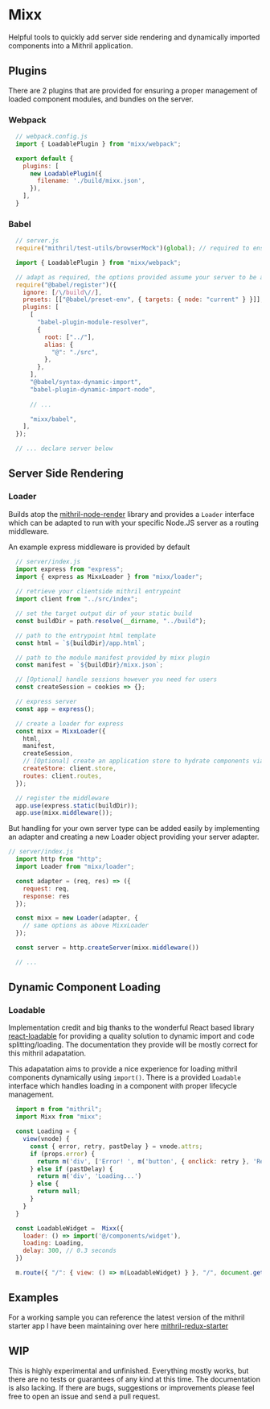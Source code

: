 # Mixx

Helpful tools to quickly add server side rendering and dynamically imported components into a Mithril application.

## Plugins

There are 2 plugins that are provided for ensuring a proper management of loaded component modules, and bundles on the server.

### Webpack

```js
  // webpack.config.js
  import { LoadablePlugin } from "mixx/webpack";

  export default {
    plugins: [
      new LoadablePlugin({
        filename: './build/mixx.json',
      }),
    ],
  }
```

### Babel

```js
  // server.js
  require("mithril/test-utils/browserMock")(global); // required to ensure mithril can be used on the server

  import { LoadablePlugin } from "mixx/webpack";

  // adapt as required, the options provided assume your server to be a project root dir and your client src is a project root dir `src`
  require("@babel/register")({
    ignore: [/\/build\//],
    presets: [["@babel/preset-env", { targets: { node: "current" } }]],
    plugins: [
      [
        "babel-plugin-module-resolver",
        {
          root: ["../"],
          alias: {
            "@": "./src",
          },
        },
      ],
      "@babel/syntax-dynamic-import",
      "babel-plugin-dynamic-import-node",
      
      // ...

      "mixx/babel",
    ],
  });

  // ... declare server below
```

## Server Side Rendering

### Loader

Builds atop the [mithril-node-render](https://github.com/MithrilJS/mithril-node-render) library and provides a `Loader` interface which can be adapted to run with your specific Node.JS server as a routing middleware.

An example express middleware is provided by default

```js
  // server/index.js
  import express from "express";
  import { express as MixxLoader } from "mixx/loader";
  
  // retrieve your clientside mithril entrypoint
  import client from "../src/index";

  // set the target output dir of your static build
  const buildDir = path.resolve(__dirname, "../build");

  // path to the entrypoint html template
  const html = `${buildDir}/app.html`;

  // path to the module manifest provided by mixx plugin
  const manifest = `${buildDir}/mixx.json`;

  // [Optional] handle sessions however you need for users
  const createSession = cookies => {};

  // express server
  const app = express();

  // create a loader for express
  const mixx = MixxLoader({
    html,
    manifest,
    createSession,
    // [Optional] create an application store to hydrate components via redux
    createStore: client.store,
    routes: client.routes,
  });

  // register the middleware
  app.use(express.static(buildDir));
  app.use(mixx.middleware());
```

But handling for your own server type can be added easily by implementing an adapter and creating a new Loader object providing your server adapter.

```js
// server/index.js
  import http from "http";
  import Loader from "mixx/loader";

  const adapter = (req, res) => ({
    request: req,
    response: res
  });

  const mixx = new Loader(adapter, {
    // same options as above MixxLoader
  });

  const server = http.createServer(mixx.middleware())

  // ...
```

## Dynamic Component Loading

### Loadable

Implementation credit and big thanks to the wonderful React based library [react-loadable](https://github.com/jamiebuilds/react-loadable) for providing a quality solution to dynamic import and code splitting/loading. The documentation they provide will be mostly correct for this mithril adapatation.

This adapatation aims to provide a nice experience for loading mithril components dynamically using `import()`. There is a provided `Loadable` interface which handles loading in a component with proper lifecycle management.

```js
  import m from "mithril";
  import Mixx from "mixx";

  const Loading = {
    view(vnode) {
      const { error, retry, pastDelay } = vnode.attrs;
      if (props.error) {
        return m('div', ['Error! ', m('button', { onclick: retry }, 'Retry')]);
      } else if (pastDelay) {
        return m('div', 'Loading...')
      } else {
        return null;
      }
    }
  }

  const LoadableWidget =  Mixx({
    loader: () => import('@/components/widget'),
    loading: Loading,
    delay: 300, // 0.3 seconds
  })

  m.route({ "/": { view: () => m(LoadableWidget) } }, "/", document.getElementById("root"))

```

## Examples

For a working sample you can reference the latest version of the mithril starter app I have been maintaining over here [mithril-redux-starter](https://github.com/bmartel/mithril-redux-starter-webpack)

## WIP

This is highly experimental and unfinished. Everything mostly works, but there are no tests or guarantees of any kind at this time. The documentation is also lacking. If there are bugs, suggestions or improvements please feel free to open an issue and send a pull request.
